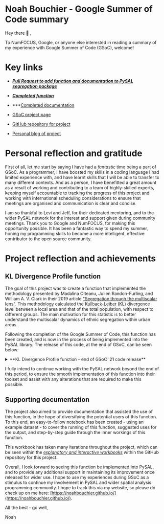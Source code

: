 # Noah Bouchier - Google Summer of Code summary

Hey there :wave: ,

To NumFOCUS, Google, or anyone else interested in reading a summary of my experience with Google Summer of Code (GSoC), welcome!

# Key links

- ***[Pull Request to add function and documentation to PySAL segregation package](https://github.com/pysal/segregation/pull/185)***
- ***[Completed function](https://github.com/noahbouchier/segregation/blob/master/segregation/spatial/kl_divergence_profile.py)***
- ***[Completed documentation](https://github.com/noahbouchier/segregation/blob/master/notebooks/kl_divergence_profile_walkthrough.ipynb)


- [GSoC project page](https://summerofcode.withgoogle.com/projects/#6509416444067840)
- [GitHub repository for project](https://github.com/noahbouchier/GSoC-PySAL-21)
- [Personal blog of project](https://noahbouchier.github.io/blog/gsoc/)

# Personal reflection and gratitude

First of all, let me start by saying I have had a *fantastic* time being a part of GSoC. As a programmer, I have boosted my skills in a coding language I had limited experience with, and have learnt skills that I will be able to transfer to many different contexts. And as a person, I have benefitted a great amount as a result of working and contributing to a team of highly-skilled experts, keeping myself accountable to tracking the progress of this project and working with international scheduling considerations to ensure that meetings are organised and communication is clear and concise.

I am so thankful to Levi and Jeff, for their dedicated mentoring, and to the wider PySAL network for the interest and support given during community meetings. Thank you to Google and NumFOCUS, for making this opportunity possible. It has been a fantastic way to spend my summer, honing my programming skills to become a more intelligent, effective contributor to the open source community.

# Project reflection and achievements

## KL Divergence Profile function

The goal of this project was to create a function that implemented the methodology presented by Madalina Olteanu, Julien Randon-Furling, and William A. V. Clark in their 2019 article ["Segregation through the multiscalar lens"](https://doi.org/10.1073/pnas.1900192116). This methodology calculated the [Kullback-Leiber (KL)](https://en.wikipedia.org/wiki/Kullback%E2%80%93Leibler_divergence) divergence level between a local area and that of the total population, with respect to different groups. The main motivation for this statistic is to better understand the multiscalar dynamics of ethnic segregation within urban areas.

Following the completion of the Google Summer of Code, this function has been created, and is now in the process of being implemented into the PySAL library. The release of this code, at the end of GSoC, can be seen below:

<details>
  <summary>**KL Divergence Profile function - end of GSoC '21 code release**</summary>

``` python
import numpy as np
import geopandas as gpd
import pandas as pd

from scipy.spatial.distance import pdist, squareform
from scipy.special import rel_entr as relative_entropy


def kl_divergence_profile(populations, coordinates = None, metric = 'euclidean'):
    """
    A segregation metric, using Kullback-Leiber (KL) divergence to quantify the
    difference in the population characteristics between (1) an area and (2) the total population.

    This function utilises the methodology proposed in
    Olteanu et al. (2019): 'Segregation through the multiscalar lens'. Which can be
    found here: https://doi.org/10.1073/pnas.1900192116

    Arguments
    ----------
    populations : GeoPandas GeoDataFrame object
                  NumPy Array object
                  Population information of raw group numbers (not percentages) to be
                  included in the analysis.
    coordinates : GeoPandas GeoSeries object
                  NumPy Array object
                  Spatial information relating to the areas to be included in the analysis.
    metric : Acceptable inputs to `scipy.spatial.distance.pdist` - including:
             ‘braycurtis’, ‘canberra’, ‘chebyshev’, ‘cityblock’, ‘correlation’,
             ‘cosine’, ‘dice’, ‘euclidean’, ‘hamming’, ‘jaccard’, ‘jensenshannon’,
             ‘kulsinski’, ‘mahalanobis’, ‘matching’, ‘minkowski’, ‘rogerstanimoto’,
             ‘russellrao’, ‘seuclidean’, ‘sokalmichener’, ‘sokalsneath’, ‘sqeuclidean’, ‘yule’.
             Distance metric for calculating pairwise distances,
             using `scipy.spatial.distance.pdist` - 'euclidean' by default.

    Returns
    ----------
    Returns a concatenated object of Pandas dataframes. Each dataframe contains a
    set of divergence levels between an area and the total population. These areas
    become consecutively larger, starting from a single location and aggregating
    outward from this location, until the area represents the total population.
    Thus, together the divergence levels within a dataframe represent a profile
    of divergence from an area. The concatenated object is the collection of these
    divergence profiles for every areas within the total population.

    Example
    ----------
    from libpysal.examples import get_path
    from libpysal.examples import load_example
    cincin = load_example('Cincinnati')
    cincin.get_file_list()
    cincin_df = gpd.read_file(cincin.get_path('cincinnati.shp'))
    cincin_ethnicity = cincin_df[["WHITE", "BLACK", "AMINDIAN", "ASIAN", "HAWAIIAN", "OTHER_RACE", "geometry"]]
    cincin_ethnicity.head()
    kl_divergence_profile(cincin_ethnicity)
    """
    # Store the observation index to return with the results
    if hasattr(populations, 'index'):
        indices = populations.index
    else:
        indices = np.arange(len(populations))

    # Check for geometry present in populations argument
    if hasattr(populations, 'geometry'):
        if coordinates is None:
            coordinates = populations.geometry
        populations = populations.drop(populations.geometry.name, axis = 1).values
    populations = np.asarray(populations)

    #  Creating consistent coordinates - GeoSeries input
    if hasattr(coordinates,'geometry'):
        centroids = coordinates.geometry.centroid
        coordinates = np.column_stack((centroids.x, centroids.y))
    #  Creating consistent coordinates - Array input
    else:
        assert len(coordinates) == len(populations), "Length of coordinates input needs to be of the same length as populations input"

    # Creating distance matrix using defined metric (default euclidean distance)
    dist_matrix = squareform(pdist(coordinates, metric = metric))

    # Preparing list for results
    results = []

    # Loop to calculate KL divergence
    for (i, distances) in enumerate(dist_matrix):

        # Creating the q and r objects
        sorted_indices = np.argsort(distances)
        cumul_pop_by_group = np.cumsum(populations[sorted_indices], axis = 0)
        obs_cumul_pop = np.sum(cumul_pop_by_group, axis = 1)[:, np.newaxis]
        q_cumul_proportions = cumul_pop_by_group / obs_cumul_pop
        total_pop_by_group = np.sum(populations, axis = 0, keepdims = True)
        total_pop = np.sum(populations)
        r_total_proportions = total_pop_by_group / total_pop

        # Input q and r objects into relative entropy (KL divergence) function
        kl_divergence = relative_entropy(q_cumul_proportions,
                                         r_total_proportions).sum(axis = 1)

        # Creating an output dataframe
        output = pd.DataFrame().from_dict(dict(
            observation = indices[i],
            distance = distances[sorted_indices],
            divergence = kl_divergence,
            population_covered = obs_cumul_pop.sum(axis=1)
        ))

        # Append (bring together) all outputs into results list
        results.append(output)

    return(pd.concat(results))


```
</details>

I fully intend to continue working with the PySAL network beyond the end of this period, to ensure the smooth implementation of this function into their toolset and assist with any alterations that are required to make this possible.

## Supporting documentation

The project also aimed to provide documentation that assisted the use of this function, in the hope of diversifying the potential users of this function. To this end, an easy-to-follow notebook has been created - using an example dataset - to cover the running of this function, suggested uses for the output, and step-by-step guide through the inner workings of this function.

This workbook has taken many iterations throughout the project, which can be seen within the *[explanatory and interactive workbooks](https://github.com/noahbouchier/GSoC-PySAL-21/tree/master/Explanatory%20and%20Interactive%20Workbooks)* within the GitHub repository for this project.

Overall, I look forward to seeing this function be implemented into PySAL, and to provide any additional support in maintaining its improvement once released for wider use. I hope to use my experiences during GSoC as a stimulus to continue my involvement in PySAL and wider spatial analysis programming community. I hope to track this via my website, so please do check up on me here: [https://noahbouchier.github.io/](https://noahbouchier.github.io/).

All the best - go well,

Noah
